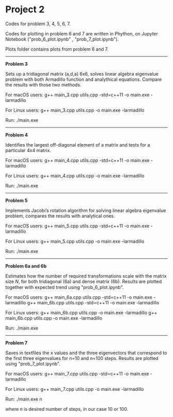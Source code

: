 # Project 2

Codes for problem 3, 4, 5, 6, 7. 

Codes for plotting in problem 6 and 7 are written in Phython, on Jupyter Notebook ("prob_6_plot.ipynb" , "prob_7_plot.ipynb"). 

Plots folder contains plots from problem 6 and 7.

----------------------------------------

__Problem 3__

Sets up a tridiagonal matrix (a,d,a) 6x6, solves linear algebra eigenvalue problem with both Armadillo function and analythical equations. Compare the results with those two methods. 

For macOS users: 
g++ main_3.cpp utils.cpp -std=c++11 -o main.exe -larmadillo

For Linux users:
g++ main_3.cpp utils.cpp -o main.exe -larmadillo

Run: ./main.exe

----------------------------------------

__Problem 4__

Identifies the largest off-diagonal element of a matrix and tests for a particular 4x4 matrix. 

For macOS users: 
g++ main_4.cpp utils.cpp -std=c++11 -o main.exe -larmadillo

For Linux users:
g++ main_4.cpp utils.cpp -o main.exe -larmadillo

Run: ./main.exe

-----------------------------------------

__Problem 5__

Implements Jacobi’s rotation algorithm for solving  linear algebra eigenvalue problem, compares the results with analytical ones. 

For macOS users: 
g++ main_5.cpp utils.cpp -std=c++11 -o main.exe -larmadillo

For Linux users:
g++ main_5.cpp utils.cpp -o main.exe -larmadillo

Run: ./main.exe

-----------------------------------------

__Problem 6a and 6b__

Estimates how the number of required transformations scale with the matrix size 𝑁, for both tridiagonal (6a) and dense matrix  (6b).
Results are plotted together with expected trend using "prob_6_plot.ipynb".

For macOS users: 
g++ main_6a.cpp utils.cpp -std=c++11 -o main.exe -larmadillo
g++ main_6b.cpp utils.cpp -std=c++11 -o main.exe -larmadillo

For Linux users:
g++ main_6b.cpp utils.cpp -o main.exe -larmadillo
g++ main_6b.cpp utils.cpp -o main.exe -larmadillo

Run: ./main.exe

-----------------------------------------

__Problem 7__

Saves in textfiles the x values and the three eigenvectors that correspond to the first three eigenvalues for n=10 and n=100 steps. 
Results are plotted using "prob_7_plot.ipynb".

For macOS users: 
g++ main_7.cpp utils.cpp -std=c++11 -o main.exe -larmadillo

For Linux users:
g++ main_7.cpp utils.cpp -o main.exe -larmadillo

Run: ./main.exe n


where n is desired number of steps, in our case 10 or 100.








